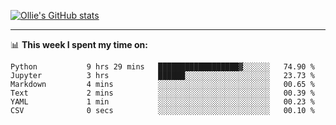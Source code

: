 <!--
**icedpanda/icedpanda** is a ✨ _special_ ✨ repository because its `README.md` (this file) appears on your GitHub profile.

Here are some ideas to get you started:

- 🔭 I’m currently working on ...
- 🌱 I’m currently learning ...
- 👯 I’m looking to collaborate on ...
- 🤔 I’m looking for help with ...
- 💬 Ask me about ...
- 📫 How to reach me: ...
- 😄 Pronouns: ...
- ⚡ Fun fact: ...
-->
[![Ollie's GitHub stats](https://github-readme-stats-icedpanda.vercel.app/api?username=icedpanda&count_private=true&show_icons=true)](https://github.com/icedpanda)

---
📊 **This week I spent my time on:**
<!--START_SECTION:waka-->

```text
Python           9 hrs 29 mins   ██████████████████▓░░░░░░   74.90 %
Jupyter          3 hrs           ██████░░░░░░░░░░░░░░░░░░░   23.73 %
Markdown         4 mins          ░░░░░░░░░░░░░░░░░░░░░░░░░   00.65 %
Text             2 mins          ░░░░░░░░░░░░░░░░░░░░░░░░░   00.39 %
YAML             1 min           ░░░░░░░░░░░░░░░░░░░░░░░░░   00.23 %
CSV              0 secs          ░░░░░░░░░░░░░░░░░░░░░░░░░   00.10 %
```

<!--END_SECTION:waka-->
